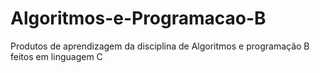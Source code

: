 # Algoritmos-e-Programacao-B
Produtos de aprendizagem da disciplina de Algoritmos e programação B feitos em linguagem C
